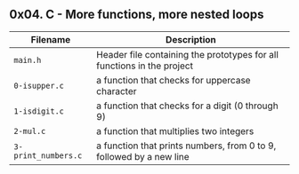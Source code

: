 ## 0x04. C - More functions, more nested loops

| Filename | Description |
| -------- | ----------- |
| `main.h` | Header file containing the prototypes for all functions in the project |
| `0-isupper.c` | a function that checks for uppercase character |
| `1-isdigit.c` | a function that checks for a digit (0 through 9) |
| `2-mul.c` | a function that multiplies two integers |
| `3-print_numbers.c` | a function that prints numbers, from 0 to 9, followed by a new line |
